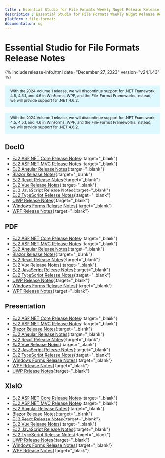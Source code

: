 ```yaml
---
title : Essential Studio for File Formats Weekly Nuget Release Release Notes  
description : Essential Studio for File Formats Weekly Nuget Release Release Notes  
platform : file-formats
documentation: ug
---
```


# Essential Studio for File Formats  Release Notes  

{% include release-info.html date="December 27, 2023" version="v24.1.43" %}

<style>
#license {
    font-size: .88em!important;
	margin-top: 1.5em;     
	margin-bottom: 1.5em;
    background-color: #def8ff;
    padding: 10px 17px 14px;
}
</style>

<div id="license">
With the 2024 Volume 1 release, we will discontinue support for .NET Framework 4.5, 4.5.1, and 4.6 in WinForms, WPF, and the File-Format Frameworks. Instead, we will provide support for .NET 4.6.2.
</div> 

<style>
#license {
    font-size: .88em!important;
	margin-top: 1.5em;     
	margin-bottom: 1.5em;
    background-color: #def8ff;
    padding: 10px 17px 14px;
}
</style>

<div id="license">
With the 2024 Volume 1 release, we will discontinue support for .NET Framework 4.5, 4.5.1, and 4.6 in WinForms, WPF, and the File-Format Frameworks. Instead, we will provide support for .NET 4.6.2.
</div>

## DocIO

* [EJ2 ASP.NET Core Release Notes](https://ej2.syncfusion.com/aspnetcore/documentation/release-notes/24.1.43#docio){:target="_blank"}
* [EJ2 ASP.NET MVC Release Notes](https://ej2.syncfusion.com/aspnetmvc/documentation/release-notes/24.1.43#docio){:target="_blank"}
* [EJ2 Angular Release Notes](https://ej2.syncfusion.com/angular/documentation/release-notes/24.1.43#docio){:target="_blank"}
* [Blazor Release Notes](https://blazor.syncfusion.com/documentation/release-notes/24.1.43#docio){:target="_blank"}
* [EJ2 React Release Notes](https://ej2.syncfusion.com/react/documentation/release-notes/24.1.43#docio){:target="_blank"}
* [EJ2 Vue  Release Notes](https://ej2.syncfusion.com/vue/documentation/release-notes/24.1.43#docio){:target="_blank"}
* [EJ2 JavaScript Release Notes](https://ej2.syncfusion.com/javascript/documentation/release-notes/24.1.43#docio){:target="_blank"}
* [EJ2 TypeScript Release Notes](https://ej2.syncfusion.com/documentation/release-notes/24.1.43#docio){:target="_blank"}
* [UWP Release Notes](/uwp/release-notes/v24.1.43#docio){:target="_blank"}
* [Windows Forms Release Notes](/windowsforms/release-notes/v24.1.43#docio){:target="_blank"}
* [WPF Release Notes](/wpf/release-notes/v24.1.43#docio){:target="_blank"}



## PDF

* [EJ2 ASP.NET Core Release Notes](https://ej2.syncfusion.com/aspnetcore/documentation/release-notes/24.1.43#pdf){:target="_blank"}
* [EJ2 ASP.NET MVC Release Notes](https://ej2.syncfusion.com/aspnetmvc/documentation/release-notes/24.1.43#pdf){:target="_blank"}
* [EJ2 Angular Release Notes](https://ej2.syncfusion.com/angular/documentation/release-notes/24.1.43#pdf){:target="_blank"}
* [Blazor Release Notes](https://blazor.syncfusion.com/documentation/release-notes/24.1.43#pdf){:target="_blank"}
* [EJ2 React Release Notes](https://ej2.syncfusion.com/react/documentation/release-notes/24.1.43#pdf){:target="_blank"}
* [EJ2 Vue  Release Notes](https://ej2.syncfusion.com/vue/documentation/release-notes/24.1.43#pdf){:target="_blank"}
* [EJ2 JavaScript Release Notes](https://ej2.syncfusion.com/javascript/documentation/release-notes/24.1.43#pdf){:target="_blank"}
* [EJ2 TypeScript Release Notes](https://ej2.syncfusion.com/documentation/release-notes/24.1.43#pdf){:target="_blank"}
* [UWP Release Notes](/uwp/release-notes/v24.1.43#pdf){:target="_blank"}
* [Windows Forms Release Notes](/windowsforms/release-notes/v24.1.43#pdf){:target="_blank"}
* [WPF Release Notes](/wpf/release-notes/v24.1.43#pdf){:target="_blank"}


## Presentation

* [EJ2 ASP.NET Core Release Notes](https://ej2.syncfusion.com/aspnetcore/documentation/release-notes/24.1.43#presentation){:target="_blank"}
* [EJ2 ASP.NET MVC Release Notes](https://ej2.syncfusion.com/aspnetmvc/documentation/release-notes/24.1.43#presentation){:target="_blank"}
* [Blazor Release Notes](https://blazor.syncfusion.com/documentation/release-notes/24.1.43#presentation){:target="_blank"}
* [EJ2 Angular Release Notes](https://ej2.syncfusion.com/angular/documentation/release-notes/24.1.43#presentation){:target="_blank"}
* [EJ2 React Release Notes](https://ej2.syncfusion.com/react/documentation/release-notes/24.1.43#presentation){:target="_blank"}
* [EJ2 Vue  Release Notes](https://ej2.syncfusion.com/vue/documentation/release-notes/24.1.43#presentation){:target="_blank"}
* [EJ2 JavaScript Release Notes](https://ej2.syncfusion.com/javascript/documentation/release-notes/24.1.43#presentation){:target="_blank"}
* [EJ2 TypeScript Release Notes](https://ej2.syncfusion.com/documentation/release-notes/24.1.43#presentation){:target="_blank"}
* [Windows Forms Release Notes](/windowsforms/release-notes/v24.1.43#presentation){:target="_blank"}
* [WPF Release Notes](/wpf/release-notes/v24.1.43#presentation){:target="_blank"}
* [UWP Release Notes](/uwp/release-notes/v24.1.43#presentation){:target="_blank"}



## XlsIO

* [EJ2 ASP.NET Core Release Notes](https://ej2.syncfusion.com/aspnetcore/documentation/release-notes/24.1.43#xlsio){:target="_blank"}
* [EJ2 ASP.NET MVC Release Notes](https://ej2.syncfusion.com/aspnetmvc/documentation/release-notes/24.1.43#xlsio){:target="_blank"}
* [EJ2 Angular Release Notes](https://ej2.syncfusion.com/angular/documentation/release-notes/24.1.43#xlsio){:target="_blank"}
* [Blazor Release Notes](https://blazor.syncfusion.com/documentation/release-notes/24.1.43#xlsio){:target="_blank"}
* [EJ2 React Release Notes](https://ej2.syncfusion.com/react/documentation/release-notes/24.1.43#xlsio){:target="_blank"}
* [EJ2 Vue  Release Notes](https://ej2.syncfusion.com/vue/documentation/release-notes/24.1.43#xlsio){:target="_blank"}
* [EJ2 JavaScript Release Notes](https://ej2.syncfusion.com/javascript/documentation/release-notes/24.1.43#xlsio){:target="_blank"}
* [EJ2 TypeScript Release Notes](https://ej2.syncfusion.com/documentation/release-notes/24.1.43#xlsio){:target="_blank"}
* [UWP Release Notes](/uwp/release-notes/v24.1.43#xlsio){:target="_blank"}
* [Windows Forms Release Notes](/windowsforms/release-notes/v24.1.43#xlsio){:target="_blank"}
* [WPF Release Notes](/wpf/release-notes/v24.1.43#xlsio){:target="_blank"}


